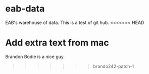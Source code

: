 # eab-data
EAB's warehouse of data.
This is a test of git hub.
<<<<<<< HEAD

Add extra text from mac
=======
Brandon Bodie is a nice guy.
>>>>>>> brando242-patch-1
